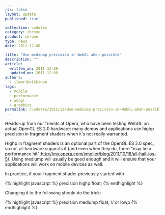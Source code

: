 ```yaml
---
rss: false
layout: update
published: true

collection: updates
category: chrome
product: chrome
type: news
date: 2011-12-08

title: "Use mediump precision in WebGL when possible"
description: ""
article:
  written_on: 2011-12-08
  updated_on: 2011-12-08
authors:
  - ilmariheikkinen
tags:
  - mobile
  - performance
  - webgl
  - graphics
permalink: /updates/2011/12/Use-mediump-precision-in-WebGL-when-possible.html
---
```

Heads-up from our friends at Opera, who have been testing WebGL on actual OpenGL ES 2.0 hardware: many demos and applications use highp precision in fragment shaders when it's not really warranted.

Highp in fragment shaders is an optional part of the OpenGL ES 2.0 spec, so not all hardware supports it (and even when they do, there "may be a performance hit":http://my.opera.com/emoller/blog/2011/10/18/all-hail-ios-5). Using mediump will usually be good enough and it will ensure that your applications will work on mobile devices as well.

In practice, if your fragment shader previously started with

{% highlight javascript %}
precision highp float;
{% endhighlight %}

Changing it to the following should do the trick:

{% highlight javascript %}
precision mediump float; // or lowp
{% endhighlight %}
